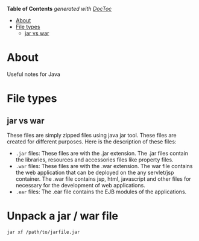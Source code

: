 <!-- START doctoc generated TOC please keep comment here to allow auto update -->
<!-- DON'T EDIT THIS SECTION, INSTEAD RE-RUN doctoc TO UPDATE -->
**Table of Contents**  *generated with [DocToc](https://github.com/thlorenz/doctoc)*

- [About](#about)
- [File types](#file-types)
  - [jar vs war](#jar-vs-war)

<!-- END doctoc generated TOC please keep comment here to allow auto update -->

# About

Useful notes for Java

# File types

## jar vs war

These files are simply zipped files using java jar tool. These files are created for different purposes. Here is the description of these files:

* `.jar` files: These files are with the .jar extension. The .jar files contain the libraries, resources and accessories files like property files.
* `.war` files: These files are with the .war extension. The war file contains the web application that can be deployed on the any servlet/jsp container. The .war file contains jsp, html, javascript and other files for necessary for the development of web applications.
* `.ear` files: The .ear file contains the EJB modules of the applications.

# Unpack a jar / war file

```
jar xf /path/to/jarfile.jar
```
